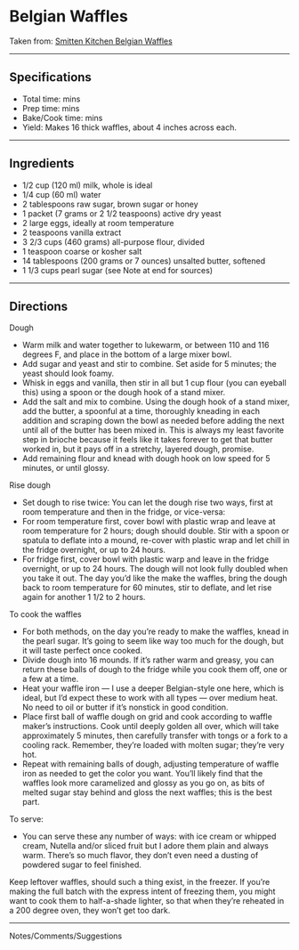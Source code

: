# Belgian Waffles

Taken from:
[Smitten Kitchen Belgian Waffles](https://smittenkitchen.com/2015/05/liege-waffles/)

---
## Specifications
- Total time:  mins
- Prep time:  mins
- Bake/Cook time:  mins
- Yield: Makes 16 thick waffles, about 4 inches across each.


---
## Ingredients

- 1/2 cup (120 ml) milk, whole is ideal
- 1/4 cup (60 ml) water
- 2 tablespoons raw sugar, brown sugar or honey
- 1 packet (7 grams or 2 1/2 teaspoons) active dry yeast
- 2 large eggs, ideally at room temperature
- 2 teaspoons vanilla extract
- 3 2/3 cups (460 grams) all-purpose flour, divided
- 1 teaspoon coarse or kosher salt
- 14 tablespoons (200 grams or 7 ounces) unsalted butter, softened
- 1 1/3 cups pearl sugar (see Note at end for sources)


---
## Directions

Dough
- Warm milk and water together to lukewarm, or between 110 and 116 degrees F, and place in the bottom of a large mixer bowl. 
- Add sugar and yeast and stir to combine. Set aside for 5 minutes; the yeast should look foamy.
- Whisk in eggs and vanilla, then stir in all but 1 cup flour (you can eyeball this) using a spoon or the dough hook of a stand mixer. 
- Add the salt and mix to combine. Using the dough hook of a stand mixer, add the butter, a spoonful at a time, thoroughly kneading in each addition and scraping down the bowl as needed before adding the next until all of the butter has been mixed in. This is always my least favorite step in brioche because it feels like it takes forever to get that butter worked in, but it pays off in a stretchy, layered dough, promise. 
- Add remaining flour and knead with dough hook on low speed for 5 minutes, or until glossy.


Rise dough
- Set dough to rise twice: You can let the dough rise two ways, first at room temperature and then in the fridge, or vice-versa:
- For room temperature first, cover bowl with plastic wrap and leave at room temperature for 2 hours; dough should double. Stir with a spoon or spatula to deflate into a mound, re-cover with plastic wrap and let chill in the fridge overnight, or up to 24 hours.
- For fridge first, cover bowl with plastic warp and leave in the fridge overnight, or up to 24 hours. The dough will not look fully doubled when you take it out. The day you’d like the make the waffles, bring the dough back to room temperature for 60 minutes, stir to deflate, and let rise again for another 1 1/2 to 2 hours.


To cook the waffles
- For both methods, on the day you’re ready to make the waffles, knead in the pearl sugar. It’s going to seem like way too much for the dough, but it will taste perfect once cooked. 
- Divide dough into 16 mounds. If it’s rather warm and greasy, you can return these balls of dough to the fridge while you cook them off, one or a few at a time.
- Heat your waffle iron — I use a deeper Belgian-style one here, which is ideal, but I’d expect these to work with all types — over medium heat. No need to oil or butter if it’s nonstick in good condition. 
- Place first ball of waffle dough on grid and cook according to waffle maker’s instructions. Cook until deeply golden all over, which will take approximately 5 minutes, then carefully transfer with tongs or a fork to a cooling rack. Remember, they’re loaded with molten sugar; they’re very hot. 
- Repeat with remaining balls of dough, adjusting temperature of waffle iron as needed to get the color you want. You’ll likely find that the waffles look more caramelized and glossy as you go on, as bits of melted sugar stay behind and gloss the next waffles; this is the best part.

To serve:
- You can serve these any number of ways: with ice cream or whipped cream, Nutella and/or sliced fruit but I adore them plain and always warm. There’s so much flavor, they don’t even need a dusting of powdered sugar to feel finished.

Keep leftover waffles, should such a thing exist, in the freezer. If you’re making the full batch with the express intent of freezing them, you might want to cook them to half-a-shade lighter, so that when they’re reheated in a 200 degree oven, they won’t get too dark.


---
Notes/Comments/Suggestions

